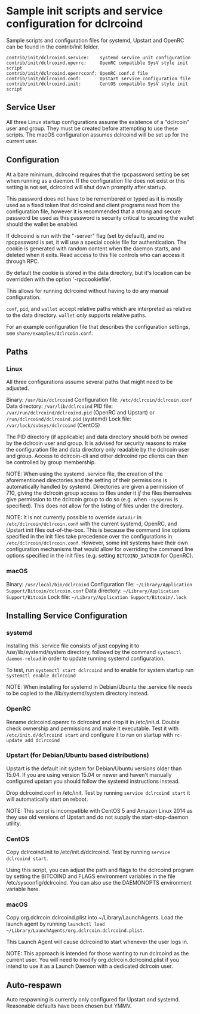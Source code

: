Sample init scripts and service configuration for dclrcoind
==========================================================

Sample scripts and configuration files for systemd, Upstart and OpenRC
can be found in the contrib/init folder.

    contrib/init/dclrcoind.service:    systemd service unit configuration
    contrib/init/dclrcoind.openrc:     OpenRC compatible SysV style init script
    contrib/init/dclrcoind.openrcconf: OpenRC conf.d file
    contrib/init/dclrcoind.conf:       Upstart service configuration file
    contrib/init/dclrcoind.init:       CentOS compatible SysV style init script

Service User
---------------------------------

All three Linux startup configurations assume the existence of a "dclrcoin" user
and group.  They must be created before attempting to use these scripts.
The macOS configuration assumes dclrcoind will be set up for the current user.

Configuration
---------------------------------

At a bare minimum, dclrcoind requires that the rpcpassword setting be set
when running as a daemon.  If the configuration file does not exist or this
setting is not set, dclrcoind will shut down promptly after startup.

This password does not have to be remembered or typed as it is mostly used
as a fixed token that dclrcoind and client programs read from the configuration
file, however it is recommended that a strong and secure password be used
as this password is security critical to securing the wallet should the
wallet be enabled.

If dclrcoind is run with the "-server" flag (set by default), and no rpcpassword is set,
it will use a special cookie file for authentication. The cookie is generated with random
content when the daemon starts, and deleted when it exits. Read access to this file
controls who can access it through RPC.

By default the cookie is stored in the data directory, but it's location can be overridden
with the option '-rpccookiefile'.

This allows for running dclrcoind without having to do any manual configuration.

`conf`, `pid`, and `wallet` accept relative paths which are interpreted as
relative to the data directory. `wallet` *only* supports relative paths.

For an example configuration file that describes the configuration settings,
see `share/examples/dclrcoin.conf`.

Paths
---------------------------------

### Linux

All three configurations assume several paths that might need to be adjusted.

Binary:              `/usr/bin/dclrcoind`
Configuration file:  `/etc/dclrcoin/dclrcoin.conf`
Data directory:      `/var/lib/dclrcoind`
PID file:            `/var/run/dclrcoind/dclrcoind.pid` (OpenRC and Upstart) or `/run/dclrcoind/dclrcoind.pid` (systemd)
Lock file:           `/var/lock/subsys/dclrcoind` (CentOS)

The PID directory (if applicable) and data directory should both be owned by the
dclrcoin user and group. It is advised for security reasons to make the
configuration file and data directory only readable by the dclrcoin user and
group. Access to dclrcoin-cli and other dclrcoind rpc clients can then be
controlled by group membership.

NOTE: When using the systemd .service file, the creation of the aforementioned
directories and the setting of their permissions is automatically handled by
systemd. Directories are given a permission of 710, giving the dclrcoin group
access to files under it _if_ the files themselves give permission to the
dclrcoin group to do so (e.g. when `-sysperms` is specified). This does not allow
for the listing of files under the directory.

NOTE: It is not currently possible to override `datadir` in
`/etc/dclrcoin/dclrcoin.conf` with the current systemd, OpenRC, and Upstart init
files out-of-the-box. This is because the command line options specified in the
init files take precedence over the configurations in
`/etc/dclrcoin/dclrcoin.conf`. However, some init systems have their own
configuration mechanisms that would allow for overriding the command line
options specified in the init files (e.g. setting `BITCOIND_DATADIR` for
OpenRC).

### macOS

Binary:              `/usr/local/bin/dclrcoind`
Configuration file:  `~/Library/Application Support/Bitcoin/dclrcoin.conf`
Data directory:      `~/Library/Application Support/Bitcoin`
Lock file:           `~/Library/Application Support/Bitcoin/.lock`

Installing Service Configuration
-----------------------------------

### systemd

Installing this .service file consists of just copying it to
/usr/lib/systemd/system directory, followed by the command
`systemctl daemon-reload` in order to update running systemd configuration.

To test, run `systemctl start dclrcoind` and to enable for system startup run
`systemctl enable dclrcoind`

NOTE: When installing for systemd in Debian/Ubuntu the .service file needs to be copied to the /lib/systemd/system directory instead.

### OpenRC

Rename dclrcoind.openrc to dclrcoind and drop it in /etc/init.d.  Double
check ownership and permissions and make it executable.  Test it with
`/etc/init.d/dclrcoind start` and configure it to run on startup with
`rc-update add dclrcoind`

### Upstart (for Debian/Ubuntu based distributions)

Upstart is the default init system for Debian/Ubuntu versions older than 15.04. If you are using version 15.04 or newer and haven't manually configured upstart you should follow the systemd instructions instead.

Drop dclrcoind.conf in /etc/init.  Test by running `service dclrcoind start`
it will automatically start on reboot.

NOTE: This script is incompatible with CentOS 5 and Amazon Linux 2014 as they
use old versions of Upstart and do not supply the start-stop-daemon utility.

### CentOS

Copy dclrcoind.init to /etc/init.d/dclrcoind. Test by running `service dclrcoind start`.

Using this script, you can adjust the path and flags to the dclrcoind program by
setting the BITCOIND and FLAGS environment variables in the file
/etc/sysconfig/dclrcoind. You can also use the DAEMONOPTS environment variable here.

### macOS

Copy org.dclrcoin.dclrcoind.plist into ~/Library/LaunchAgents. Load the launch agent by
running `launchctl load ~/Library/LaunchAgents/org.dclrcoin.dclrcoind.plist`.

This Launch Agent will cause dclrcoind to start whenever the user logs in.

NOTE: This approach is intended for those wanting to run dclrcoind as the current user.
You will need to modify org.dclrcoin.dclrcoind.plist if you intend to use it as a
Launch Daemon with a dedicated dclrcoin user.

Auto-respawn
-----------------------------------

Auto respawning is currently only configured for Upstart and systemd.
Reasonable defaults have been chosen but YMMV.

